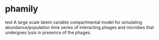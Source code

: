 # phamily
test
A large scale latent variable compartmental model for simulating abundance/population time series of interacting phages and microbes that undergoes lysis in presence of the phages. 
